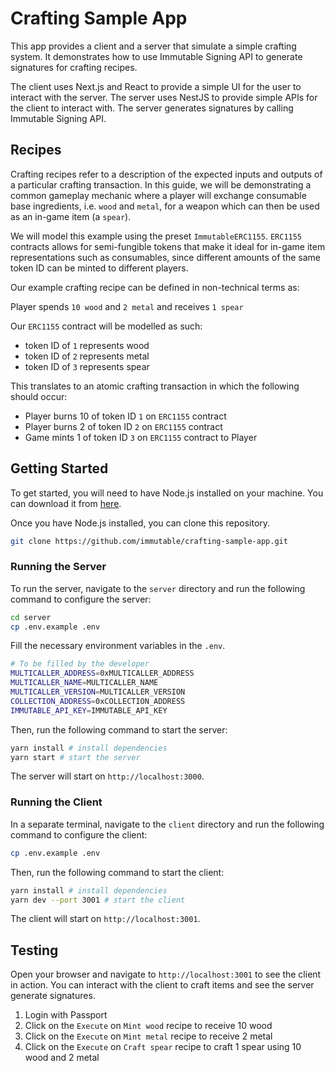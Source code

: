 # Crafting Sample App

This app provides a client and a server that simulate a simple crafting system. It demonstrates how to use Immutable Signing API to generate signatures for crafting recipes.

The client uses Next.js and React to provide a simple UI for the user to interact with the server. The server uses NestJS to provide simple APIs for the client to interact with. The server generates signatures by calling Immutable Signing API.

## Recipes

Crafting recipes refer to a description of the expected inputs and outputs of a particular crafting transaction. In this guide, we will be demonstrating a common gameplay mechanic where a player will exchange consumable base ingredients, i.e. `wood` and `metal`, for a weapon which can then be used as an in-game item (a `spear`).

We will model this example using the preset `ImmutableERC1155`. `ERC1155` contracts allows for semi-fungible tokens that make it ideal for in-game item representations such as consumables, since different amounts of the same token ID can be minted to different players.

Our example crafting recipe can be defined in non-technical terms as:

Player spends `10 wood` and `2 metal` and receives `1 spear`

Our `ERC1155` contract will be modelled as such:

- token ID of `1` represents wood
- token ID of `2` represents metal
- token ID of `3` represents spear

This translates to an atomic crafting transaction in which the following should occur:

- Player burns 10 of token ID `1` on `ERC1155` contract
- Player burns 2 of token ID `2` on `ERC1155` contract
- Game mints 1 of token ID `3` on `ERC1155` contract to Player

## Getting Started

To get started, you will need to have Node.js installed on your machine. You can download it from [here](https://nodejs.org/).

Once you have Node.js installed, you can clone this repository.

```bash
git clone https://github.com/immutable/crafting-sample-app.git
```

### Running the Server

To run the server, navigate to the `server` directory and run the following command to configure the server:

```bash
cd server
cp .env.example .env
```

Fill the necessary environment variables in the `.env`.

```bash
# To be filled by the developer
MULTICALLER_ADDRESS=0xMULTICALLER_ADDRESS
MULTICALLER_NAME=MULTICALLER_NAME
MULTICALLER_VERSION=MULTICALLER_VERSION
COLLECTION_ADDRESS=0xCOLLECTION_ADDRESS
IMMUTABLE_API_KEY=IMMUTABLE_API_KEY
```

Then, run the following command to start the server:

```bash
yarn install # install dependencies
yarn start # start the server
```

The server will start on `http://localhost:3000`.

### Running the Client

In a separate terminal, navigate to the `client` directory and run the following command to configure the client:

```bash
cp .env.example .env
```

Then, run the following command to start the client:

```bash
yarn install # install dependencies
yarn dev --port 3001 # start the client
```

The client will start on `http://localhost:3001`.

## Testing

Open your browser and navigate to `http://localhost:3001` to see the client in action. You can interact with the client to craft items and see the server generate signatures.

1. Login with Passport
2. Click on the `Execute` on `Mint wood` recipe to receive 10 wood 
3. Click on the `Execute` on `Mint metal` recipe to receive 2 metal
4. Click on the `Execute` on `Craft spear` recipe to craft 1 spear using 10 wood and 2 metal 
